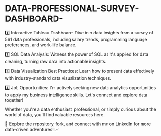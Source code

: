 # DATA-PROFESSIONAL-SURVEY-DASHBOARD-

  1️⃣ Interactive Tableau Dashboard: Dive into data insights from a survey of 561 data professionals, including salary trends, programming language preferences, and work-life balance.

  2️⃣ SQL Data Analysis: Witness the power of SQL as it's applied for data cleaning, turning raw data into actionable insights.

  3️⃣ Data Visualization Best Practices: Learn how to present data effectively with industry-standard data visualization techniques.

  4️⃣ Job Opportunities: I'm actively seeking new data analytics opportunities to apply my business intelligence skills. Let's connect and explore data together!


Whether you're a data enthusiast, professional, or simply curious about the world of data, you'll find valuable resources here.

🔗 Explore the repository, fork, and connect with me on LinkedIn for more data-driven adventures! 📈
